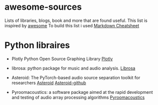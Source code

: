 # awesome-sources #

Lists of libraries, blogs, book and more that are found useful.
This list is inspired by [awesome](https://github.com/sindresorhus/awesome)
To build this list i used [Markdown Cheatsheet](https://github.com/tchapi/markdown-cheatsheet/blob/master/README.md)

# Python libraires #

* Plotly Python Open Source Graphing Library [Plotly](https://plotly.com/python/)

* librosa: python package for music and audio analysis. [Librosa](https://librosa.org/doc/0.8.0/index.html)

* Asteroid: The PyTorch-based audio source separation toolkit for researchers [Asteroid](https://asteroid-team.github.io/) [Asteroid-github](https://github.com/asteroid-team/asteroid)

* Pyroomacoustics: a software package aimed at the rapid development and testing of audio array processing algorithms [Pyroomacoustics](https://pyroomacoustics.readthedocs.io/en/pypi-release/index.html)
